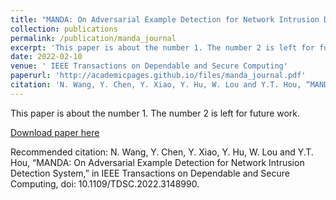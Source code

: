 ```yaml
---
title: "MANDA: On Adversarial Example Detection for Network Intrusion Detection System"
collection: publications
permalink: /publication/manda_journal
excerpt: 'This paper is about the number 1. The number 2 is left for future work.'
date: 2022-02-10
venue: ' IEEE Transactions on Dependable and Secure Computing'
paperurl: 'http://academicpages.github.io/files/manda_journal.pdf'
citation: 'N. Wang, Y. Chen, Y. Xiao, Y. Hu, W. Lou and Y.T. Hou, “MANDA: On Adversarial Example Detection for Network Intrusion Detection System,” in IEEE Transactions on Dependable and Secure Computing, doi: 10.1109/TDSC.2022.3148990.'
---
```

This paper is about the number 1. The number 2 is left for future work.

[Download paper here](http://academicpages.github.io/files/manda_journal.pdf)

Recommended citation: N. Wang, Y. Chen, Y. Xiao, Y. Hu, W. Lou and Y.T. Hou, “MANDA: On Adversarial Example Detection for Network Intrusion Detection System,” in IEEE Transactions on Dependable and Secure Computing, doi: 10.1109/TDSC.2022.3148990.
